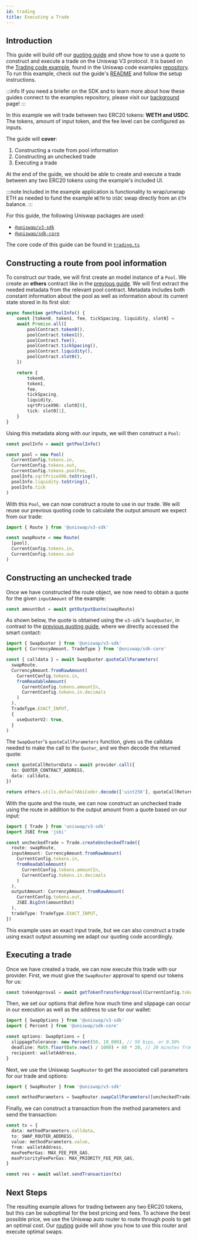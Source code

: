```yaml
---
id: trading
title: Executing a Trade
---   
```


## Introduction

This guide will build off our [quoting guide](./01-quoting.md) and show how to use a quote to construct and execute a trade on the Uniswap V3 protocol. It is based on the [Trading code example](https://github.com/Uniswap/examples/tree/main/v3-sdk/trading), found in the Uniswap code examples [repository](https://github.com/Uniswap/examples). To run this example, check out the guide's [README](https://github.com/Uniswap/examples/blob/main/v3-sdk/trading/README.md) and follow the setup instructions.

:::info
If you need a briefer on the SDK and to learn more about how these guides connect to the examples repository, please visit our [background](../01-background.md) page!
:::

In this example we will trade between two ERC20 tokens: **WETH and USDC**. The tokens, amount of input token, and the fee level can be configured as inputs.

The guide will **cover**:

1. Constructing a route from pool information
2. Constructing an unchecked trade
3. Executing a trade

At the end of the guide, we should be able to create and execute a trade between any two ERC20 tokens using the example's included UI.

:::note
Included in the example application is functionality to wrap/unwrap ETH as needed to fund the example `WETH` to `USDC` swap directly from an `ETH` balance.
:::

For this guide, the following Uniswap packages are used:

- [`@uniswap/v3-sdk`](https://www.npmjs.com/package/@uniswap/v3-sdk)
- [`@uniswap/sdk-core`](https://www.npmjs.com/package/@uniswap/sdk-core)

The core code of this guide can be found in [`trading.ts`](https://github.com/Uniswap/examples/blob/main/v3-sdk/trading/src/libs/trading.ts)

## Constructing a route from pool information

To construct our trade, we will first create an model instance of a `Pool`. We create an **ethers** contract like in the [previous guide](./01-quoting.md#referencing-the-pool-contract-and-fetching-metadata).
 We will first extract the needed metadata from the relevant pool contract. Metadata includes both constant information about the pool as well as information about its current state stored in its first slot:

```typescript
async function getPoolInfo() {
    const [token0, token1, fee, tickSpacing, liquidity, slot0] =
    await Promise.all([
        poolContract.token0(),
        poolContract.token1(),
        poolContract.fee(),
        poolContract.tickSpacing(),
        poolContract.liquidity(),
        poolContract.slot0(),
    ])

    return {
        token0,
        token1,
        fee,
        tickSpacing,
        liquidity,
        sqrtPriceX96: slot0[0],
        tick: slot0[1],
    } 
}

```

Using this metadata along with our inputs, we will then construct a `Pool`:

```typescript
const poolInfo = await getPoolInfo()

const pool = new Pool(
  CurrentConfig.tokens.in,
  CurrentConfig.tokens.out,
  CurrentConfig.tokens.poolFee,
  poolInfo.sqrtPriceX96.toString(),
  poolInfo.liquidity.toString(),
  poolInfo.tick
)
```

With this `Pool`, we can now construct a route to use in our trade. We will reuse our previous quoting code to calculate the output amount we expect from our trade:

```typescript
import { Route } from '@uniswap/v3-sdk'

const swapRoute = new Route(
  [pool],
  CurrentConfig.tokens.in,
  CurrentConfig.tokens.out
)
```

## Constructing an unchecked trade

Once we have constructed the route object, we now need to obtain a quote for the given `inputAmount` of the example:

```typescript
const amountOut = await getOutputQuote(swapRoute)
```

As shown below, the quote is obtained using the `v3-sdk`'s `SwapQuoter`, in contrast to the [previous quoting guide](./01-quoting.md), where we directly accessed the smart contact:

```typescript
import { SwapQuoter } from '@uniswap/v3-sdk'
import { CurrencyAmount, TradeType } from '@uniswap/sdk-core'

const { calldata } = await SwapQuoter.quoteCallParameters(
  swapRoute,
  CurrencyAmount.fromRawAmount(
    CurrentConfig.tokens.in,
    fromReadableAmount(
      CurrentConfig.tokens.amountIn,
      CurrentConfig.tokens.in.decimals
    )
  ),
  TradeType.EXACT_INPUT,
  {
    useQuoterV2: true,
  }
)
```

The `SwapQuoter`'s `quoteCallParameters` function, gives us the calldata needed to make the call to the `Quoter`, and we then decode the returned quote:

```typescript
const quoteCallReturnData = await provider.call({
  to: QUOTER_CONTRACT_ADDRESS,
  data: calldata,
})

return ethers.utils.defaultAbiCoder.decode(['uint256'], quoteCallReturnData)
```

With the quote and the route, we can now construct an unchecked trade using the route in addition to the output amount from a quote based on our input:

```typescript
import { Trade } from 'uniswap/v3-sdk'
import JSBI from 'jsbi'

const uncheckedTrade = Trade.createUncheckedTrade({
  route: swapRoute,
  inputAmount: CurrencyAmount.fromRawAmount(
    CurrentConfig.tokens.in,
    fromReadableAmount(
      CurrentConfig.tokens.amountIn,
      CurrentConfig.tokens.in.decimals
    )
  ),
  outputAmount: CurrencyAmount.fromRawAmount(
    CurrentConfig.tokens.out,
    JSBI.BigInt(amountOut)
  ),
  tradeType: TradeType.EXACT_INPUT,
})
```

This example uses an exact input trade, but we can also construct a trade using exact output assuming we adapt our quoting code accordingly.

## Executing a trade

Once we have created a trade, we can now execute this trade with our provider. First, we must give the `SwapRouter` approval to spend our tokens for us:

```typescript
const tokenApproval = await getTokenTransferApproval(CurrentConfig.tokens.in)
```

Then, we set our options that define how much time and slippage can occur in our execution as well as the address to use for our wallet:

```typescript
import { SwapOptions } from '@uniswap/v3-sdk'
import { Percent } from '@uniswap/sdk-core'

const options: SwapOptions = {
  slippageTolerance: new Percent(50, 10_000), // 50 bips, or 0.50%
  deadline: Math.floor(Date.now() / 1000) + 60 * 20, // 20 minutes from the current Unix time
  recipient: walletAddress,
}
```

Next, we use the Uniswap `SwapRouter` to get the associated call parameters for our trade and options:

```typescript
import { SwapRouter } from '@uniswap/v3-sdk'

const methodParameters = SwapRouter.swapCallParameters([uncheckedTrade], options)
```

Finally, we can construct a transaction from the method parameters and send the transaction:

```typescript
const tx = {
  data: methodParameters.calldata,
  to: SWAP_ROUTER_ADDRESS,
  value: methodParameters.value,
  from: walletAddress,
  maxFeePerGas: MAX_FEE_PER_GAS,
  maxPriorityFeePerGas: MAX_PRIORITY_FEE_PER_GAS,
}

const res = await wallet.sendTransaction(tx)
```

## Next Steps

The resulting example allows for trading between any two ERC20 tokens, but this can be suboptimal for the best pricing and fees. To achieve the best possible price, we use the Uniswap auto router to route through pools to get an optimal cost. Our [routing](./03-routing.md) guide will show you how to use this router and execute optimal swaps.
